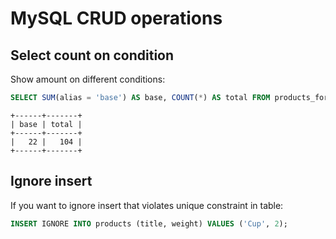 # MySQL CRUD operations

## Select count on condition

Show amount on different conditions:

```sql
SELECT SUM(alias = 'base') AS base, COUNT(*) AS total FROM products_forms;
```
```
+------+-------+
| base | total |
+------+-------+
|   22 |   104 |
+------+-------+
```

## Ignore insert

If you want to ignore insert that violates unique constraint in table:

```sql
INSERT IGNORE INTO products (title, weight) VALUES ('Cup', 2);
```
